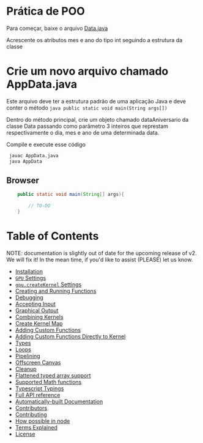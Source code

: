 # Prática de POO
Para começar, baixe o arquivo [Data.java](http://gpu.rocks/playground)

Acrescente os atributos mes e ano do tipo int seguindo a estrutura da classe

# Crie um novo arquivo chamado AppData.java
Este arquivo deve ter a estrutura padrão de uma aplicação Java e deve conter o método ```java public static void main(String args[])```

Dentro do método principal, crie um objeto chamado dataAniversario da classe Data passando como parâmetro 3 inteiros que represtam respectivamente o dia, mes e ano de uma determinada data.

Compile e execute esse código

```bash
 javac AppData.java
 java AppData
```
## Browser
```java
    public static void main(String[] args){
    
        // TO-DO
    }
```


 
# Table of Contents

NOTE: documentation is slightly out of date for the upcoming release of v2.  We will fix it!  In the mean time, if you'd like to assist (PLEASE) let us know.

* [Installation](#installation)
* [`GPU` Settings](#gpu-settings)
* [`gpu.createKernel` Settings](#gpu-createkernel-settings)
* [Creating and Running Functions](#creating-and-running-functions)
* [Debugging](#debugging)
* [Accepting Input](#accepting-input)
* [Graphical Output](#graphical-output)
* [Combining Kernels](#combining-kernels)
* [Create Kernel Map](#create-kernel-map)
* [Adding Custom Functions](#adding-custom-functions)
* [Adding Custom Functions Directly to Kernel](#adding-custom-functions-directly-to-kernel)
* [Types](#types)
* [Loops](#loops)
* [Pipelining](#pipelining)
* [Offscreen Canvas](#offscreen-canvas)
* [Cleanup](#cleanup)
* [Flattened typed array support](#flattened-typed-array-support)
* [Supported Math functions](#supported-math-functions)
* [Typescript Typings](#typescript-typings)
* [Full API reference](#full-api-reference)
* [Automatically-built Documentation](#automatically-built-documentation)
* [Contributors](#contributors)
* [Contributing](#contributing)
* [How possible in node](#how-possible-in-node)
* [Terms Explained](#terms-explained)
* [License](#license)
